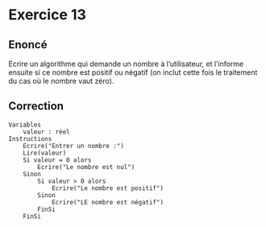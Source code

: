 # Exercice 13

## Enoncé

Ecrire un algorithme qui demande un nombre à l’utilisateur, et l’informe ensuite si ce nombre est positif ou négatif (on inclut cette fois le traitement du cas où le nombre vaut zéro).

## Correction

```
Variables
    valeur : réel
Instructions
    Ecrire("Entrer un nombre :")
    Lire(valeur)
    Si valeur = 0 alors
        Ecrire("Le nombre est nul")
    Sinon
        Si valeur > 0 alors
            Ecrire("Le nombre est positif")
        Sinon
            Ecrire("LE nombre est négatif")
        FinSi
    FinSi
```